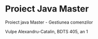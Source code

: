 # Proiect Java Master
Proiect java Master - Gestiunea comenzilor

Vulpe Alexandru-Catalin, BDTS 405, an 1
